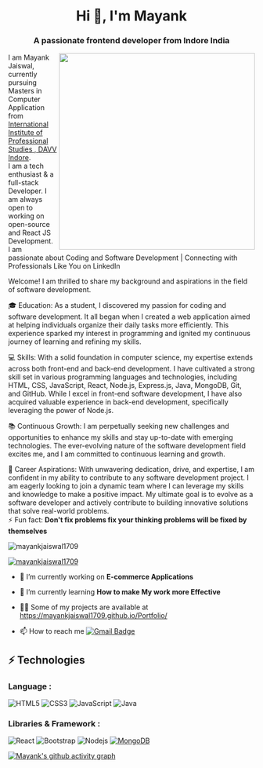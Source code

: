 <h1 align="center">Hi 👋, I'm Mayank</h1>
<h3 align="center">A passionate frontend developer from Indore India</h3>


<img  align="right" width="400" src="https://user-images.githubusercontent.com/55389276/140866485-8fb1c876-9a8f-4d6a-98dc-08c4981eaf70.gif"/>

I am Mayank Jaiswal, currently pursuing Masters in Computer Application from [International Institute of Professional Studies , DAVV Indore](http://iips.edu.in/). 
<br/>
I am a tech enthusiast & a full-stack Developer. I am always open to working on open-source and React JS Development. 
<br/>
I am passionate about Coding and Software Development | Connecting with Professionals Like You on LinkedIn

Welcome! I am thrilled to share my background and aspirations in the field of software development.

🎓 Education: As a student, I discovered my passion for coding and software development. It all began when I created a web application aimed at helping individuals organize their daily tasks more efficiently. This experience sparked my interest in programming and ignited my continuous journey of learning and refining my skills.

💻 Skills: With a solid foundation in computer science, my expertise extends across both front-end and back-end development. I have cultivated a strong skill set in various programming languages and technologies, including HTML, CSS, JavaScript, React, Node.js, Express.js, Java, MongoDB, Git, and GitHub. While I excel in front-end software development, I have also acquired valuable experience in back-end development, specifically leveraging the power of Node.js.

📚 Continuous Growth: I am perpetually seeking new challenges and opportunities to enhance my skills and stay up-to-date with emerging technologies. The ever-evolving nature of the software development field excites me, and I am committed to continuous learning and growth.

🚀 Career Aspirations: With unwavering dedication, drive, and expertise, I am confident in my ability to contribute to any software development project. I am eagerly looking to join a dynamic team where I can leverage my skills and knowledge to make a positive impact. My ultimate goal is to evolve as a software developer and actively contribute to building innovative solutions that solve real-world problems.
<br/>
⚡ Fun fact: **Don't fix problems fix your thinking problems will be fixed by themselves**


<p align="left"> <img src="https://komarev.com/ghpvc/?username=mayankjaiswal1709&label=Profile%20views&color=0e75b6&style=flat" alt="mayankjaiswal1709" /> </p>

<p align="left"> <a href="https://github.com/ryo-ma/github-profile-trophy"><img src="https://github-profile-trophy.vercel.app/?username=mayankjaiswal1709&theme=tokyonight" alt="mayankjaiswal1709" /></a> </p>

- 🔭 I’m currently working on **E-commerce Applications**

- 🌱 I’m currently learning **How to make My work more Effective**

- 👨‍💻 Some of my projects are available at https://mayankjaiswal1709.github.io/Portfolio/

- 📫 How to reach me [![Gmail Badge](https://img.shields.io/badge/mayankjaiswal20180@gmail.com-D14836?style=for-the-badge&logo=gmail&logoColor=white&link=mailto:mayankjaiswal20180@gmail.com)](mailto:mayankjaiswal20180@gmail.com)

## ⚡ Technologies

### Language :
![HTML5](https://img.shields.io/badge/-HTML5-E34F26?style=flat-square&logo=html5&logoColor=white)
![CSS3](https://img.shields.io/badge/-CSS3-1572B6?style=flat-square&logo=css3)
![JavaScript](https://img.shields.io/badge/-JavaScript-black?style=flat-square&logo=javascript)
![Java](https://img.shields.io/badge/-java-E34A86?style=flat-square&logo=java)


### Libraries & Framework :

![React](https://img.shields.io/badge/-React-black?style=flat-square&logo=react)
![Bootstrap](https://img.shields.io/badge/-Bootstrap-563D7C?style=flat-square&logo=bootstrap)
![Nodejs](https://img.shields.io/badge/-Nodejs-black?style=flat-square&logo=Node.js)
<a href="#"><img alt="MongoDB" src ="https://img.shields.io/badge/MongoDB-%234ea94b.svg?logo=mongodb&logoColor=white"></a>


[![Mayank's github activity graph](https://github-readme-activity-graph.vercel.app/graph?username=mayankjaiswal1709&bg_color=000000&color=fafafa&line=e2dfdf&point=16e212&area=true&hide_border=true)](https://github.com/ashutosh00710/github-readme-activity-graph)




